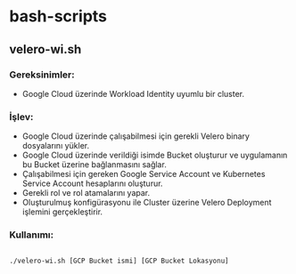 # bash-scripts
<h2> velero-wi.sh </h2>
<h3>Gereksinimler:</h3>
<ul>
<li>Google Cloud üzerinde Workload Identity uyumlu bir cluster.</li>
</ul>
<h3>İşlev:</h3>
<ul>
<li>Google Cloud üzerinde çalışabilmesi için gerekli Velero binary dosyalarını yükler.</li>
<li>Google Cloud üzerinde verildiği isimde Bucket oluşturur ve uygulamanın bu Bucket üzerine bağlanmasını sağlar.</li>
<li>Çalışabilmesi için gereken Google Service Account ve Kubernetes Service Account hesaplarını oluşturur.</li>
<li>Gerekli rol ve rol atamalarını yapar.</li>
<li>Oluşturulmuş konfigürasyonu ile Cluster üzerine Velero Deployment işlemini gerçekleştirir.</li>
</ul>
<h3>Kullanımı:</h3>

```

./velero-wi.sh [GCP Bucket ismi] [GCP Bucket Lokasyonu]

```
